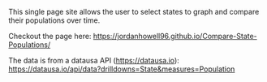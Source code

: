 This single page site allows the user to select states to graph and compare their populations over time.

Checkout the page here:
https://jordanhowell96.github.io/Compare-State-Populations/

The data is from a datausa API (https://datausa.io):
https://datausa.io/api/data?drilldowns=State&measures=Population
